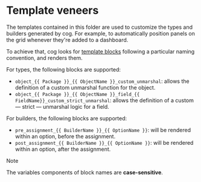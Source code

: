 # Template veneers

The templates contained in this folder are used to customize the types and builders generated by cog.
For example, to automatically position panels on the grid whenever they're added to a dashboard.

To achieve that, cog looks for [template blocks](https://pkg.go.dev/text/template#example-Template-Block) following
a particular naming convention, and renders them.

For types, the following blocks are supported:

* `object_{{ Package }}_{{ ObjectName }}_custom_unmarshal`: allows the definition of a custom unmarshal function for the object.
* `object_{{ Package }}_{{ ObjectName }}_field_{{ FieldName}}_custom_strict_unmarshal`: allows the definition of a custom — strict — unmarshal logic for a field.


For builders, the following blocks are supported:

* `pre_assignment_{{ BuilderName }}_{{ OptionName }}`: will be rendered within an option, before the assignment.
* `post_assignment_{{ BuilderName }}_{{ OptionName }}`: will be rendered within an option, after the assignment.

> [!NOTE]
> The variables components of block names are **case-sensitive**.
